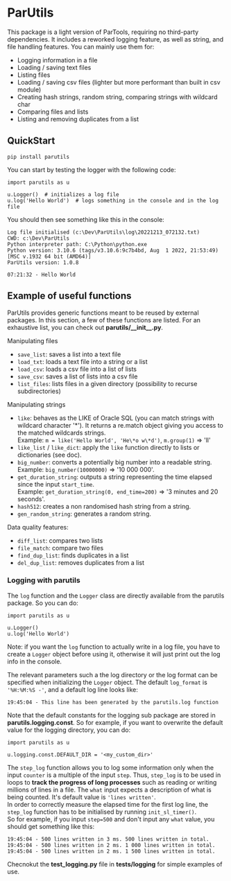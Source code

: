 # ParUtils
 
This package is a light version of ParTools, requiring no third-party dependencies. It includes a reworked logging feature, as well as string, and file handling features.
You can mainly use them for:
 
- Logging information in a file
- Loading / saving text files
- Listing files
- Loading / saving csv files (lighter but more performant than built in csv module)
- Creating hash strings, random string, comparing strings with wildcard char
- Comparing files and lists
- Listing and removing duplicates from a list
 
## QuickStart
  
    pip install parutils
 
You can start by testing the logger with the following code:

    import parutils as u

    u.Logger()  # initializes a log file
    u.log('Hello World')  # logs something in the console and in the log file

You should then see something like this in the console:
 
    Log file initialised (c:\Dev\ParUtils\log\20221213_072132.txt)
    CWD: c:\Dev\ParUtils
    Python interpreter path: C:\Python\python.exe
    Python version: 3.10.6 (tags/v3.10.6:9c7b4bd, Aug  1 2022, 21:53:49) [MSC v.1932 64 bit (AMD64)]
    ParUtils version: 1.0.8

    07:21:32 - Hello World

## Example of useful functions
 
ParUtils provides generic functions meant to be reused by external packages. In this section, a few of these functions are listed. For an exhaustive list, you can check out  __parutils/\_\_init\_\_.py__.

Manipulating files
- `save_list`: saves a list into a text file
- `load_txt`: loads a text file into a string or a list
- `load_csv`: loads a csv file into a list of lists
- `save_csv`: saves a list of lists into a csv file
- `list_files`: lists files in a given directory (possibility to recurse subdirectories)

Manipulating strings
- `like`: behaves as the LIKE of Oracle SQL (you can match strings with wildcard character '\*'). It returns a re.match object giving you access to the matched wildcards strings.  
Example: ``m = like('Hello World', 'He\*o w\*d')``, ``m.group(1)`` => 'll'
- `like_list` / `like_dict`: apply the `like` function directly to lists or dictionaries (see doc).
- `big_number`: converts a potentially big number into a readable string.  
Example: ``big_number(10000000)`` => '10 000 000'.
- `get_duration_string`: outputs a string representing the time elapsed since the input ``start_time``.  
Example: ``get_duration_string(0, end_time=200)`` => '3 minutes and 20 seconds'.
- `hash512`: creates a non randomised hash string from a string.
- `gen_random_string`: generates a random string.

Data quality features:
- `diff_list`: compares two lists
- `file_match`: compare two files
- `find_dup_list`: finds duplicates in a list
- `del_dup_list`: removes duplicates from a list

 
### Logging with parutils
 
The `log` function and the `Logger` class are directly available from the parutils package. So you can do:

    import parutils as u

    u.Logger()
    u.log('Hello World')

Note: if you want the `log` function to actually write in a log file, you have to create a ``Logger`` object before using it, otherwise it will just print out the log info in the console.

The relevant parameters such a the log directory or the log format can be specified when initializing the ``Logger`` object. The default ``log_format`` is ``'%H:%M:%S -'``, and a default log line looks like:
 
    19:45:04 - This line has been generated by the parutils.log function


Note that the default constants for the logging sub package are stored in __parutils.logging.const__. So for example, if you want to overwrite the default value for the logging directory, you can do:

    import parutils as u

    u.logging.const.DEFAULT_DIR = '<my_custom_dir>'
 
The `step_log` function allows you to log some information only when the input ``counter`` is a multiple of the input ``step``. Thus, `step_log` is to be used in loops to __track the progress of long processes__ such as reading or writing millions of lines in a file. The ``what`` input expects a description of what is being counted. It's default value is ``'lines written'``.  
In order to correctly measure the elapsed time for the first log line, the ``step_log`` function has to be initialised by running ``init_sl_timer()``.  
So for example, if you input ``step=500`` and don't input any ``what`` value, you should get something like this:
 
    19:45:04 - 500 lines written in 3 ms. 500 lines written in total.
    19:45:04 - 500 lines written in 2 ms. 1 000 lines written in total.
    19:45:04 - 500 lines written in 2 ms. 1 500 lines written in total.
 
Checnokut the __test_logging.py__ file in __tests/logging__ for simple examples of use.
 